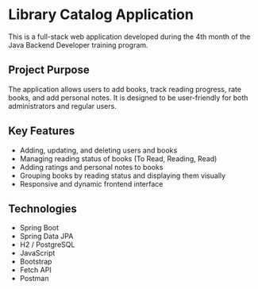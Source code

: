 # Library Catalog Application

This is a full-stack web application developed during the 4th month of the Java Backend Developer training program.

## Project Purpose

The application allows users to add books, track reading progress, rate books, and add personal notes. It is designed to be user-friendly for both administrators and regular users.

## Key Features

- Adding, updating, and deleting users and books
- Managing reading status of books (To Read, Reading, Read)
- Adding ratings and personal notes to books
- Grouping books by reading status and displaying them visually
- Responsive and dynamic frontend interface

## Technologies

- Spring Boot
- Spring Data JPA
- H2 / PostgreSQL
- JavaScript
- Bootstrap
- Fetch API
- Postman
